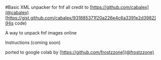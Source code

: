#Basic XML unpacker for fnf
all credit to [https://github.com/cabalex](@cabalex)
[https://gist.github.com/cabalex/931885371f20a226e4c6a3391e2d3982](His code)

A way to unpack fnf images online

Instructions (coming soon)

ported to google colab by [https://github.com/frostzzone](@frostzzone)
